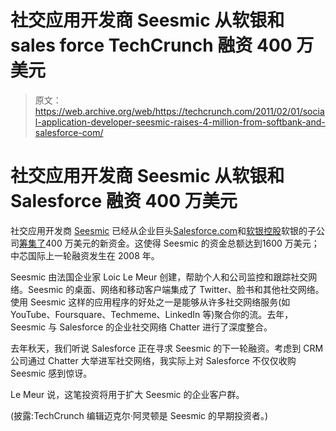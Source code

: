 # 社交应用开发商 Seesmic 从软银和 sales force TechCrunch 融资 400 万美元

> 原文：<https://web.archive.org/web/https://techcrunch.com/2011/02/01/social-application-developer-seesmic-raises-4-million-from-softbank-and-salesforce-com/>

# 社交应用开发商 Seesmic 从软银和 Salesforce 融资 400 万美元

社交应用开发商 [Seesmic](https://web.archive.org/web/20230203015613/http://seesmic.com/) 已经从企业巨头[Salesforce.com](https://web.archive.org/web/20230203015613/http://www.crunchbase.com/company/salesforce)和[软银控股](https://web.archive.org/web/20230203015613/http://www.crunchbase.com/company/softbank)软银的子公司[筹集了](https://web.archive.org/web/20230203015613/http://www.prnewswire.com/news-releases/seesmic-receives-4-million-investment-115003939.html)400 万美元的新资金。这使得 Seesmic 的资金总额达到1600 万美元；中芯国际上一轮融资发生在 2008 年。

Seesmic 由法国企业家 Loic Le Meur 创建，帮助个人和公司监控和跟踪社交网络。Seesmic 的桌面、网络和移动客户端集成了 Twitter、脸书和其他社交网络。使用 Seesmic 这样的应用程序的好处之一是能够从许多社交网络服务(如 YouTube、Foursquare、Techmeme、LinkedIn 等)聚合你的流。去年，Seesmic 与 Salesforce 的企业社交网络 Chatter 进行了深度整合。

去年秋天，我们听说 Salesforce 正在寻求 Seesmic 的下一轮融资。考虑到 CRM 公司通过 Chatter 大举进军社交网络，我实际上对 Salesforce 不仅仅收购 Seesmic 感到惊讶。

Le Meur 说，这笔投资将用于扩大 Seesmic 的企业客户群。

(披露:TechCrunch 编辑迈克尔·阿灵顿是 Seesmic 的早期投资者。)